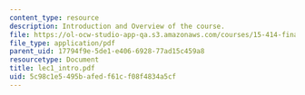 ```yaml
---
content_type: resource
description: Introduction and Overview of the course.
file: https://ol-ocw-studio-app-qa.s3.amazonaws.com/courses/15-414-financial-management-summer-2003/5c98c1e5495bafedf61cf08f4834a5cf_lec1_intro.pdf
file_type: application/pdf
parent_uid: 17794f9e-5de1-e406-6928-77ad15c459a8
resourcetype: Document
title: lec1_intro.pdf
uid: 5c98c1e5-495b-afed-f61c-f08f4834a5cf
---
```

